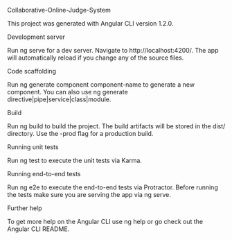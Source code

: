 Collaborative-Online-Judge-System

This project was generated with Angular CLI version 1.2.0.

Development server

Run ng serve for a dev server. Navigate to http://localhost:4200/. The app will automatically reload if you change any of the source files.

Code scaffolding

Run ng generate component component-name to generate a new component. You can also use ng generate directive|pipe|service|class|module.

Build

Run ng build to build the project. The build artifacts will be stored in the dist/ directory. Use the -prod flag for a production build.

Running unit tests

Run ng test to execute the unit tests via Karma.

Running end-to-end tests

Run ng e2e to execute the end-to-end tests via Protractor. Before running the tests make sure you are serving the app via ng serve.

Further help

To get more help on the Angular CLI use ng help or go check out the Angular CLI README.
